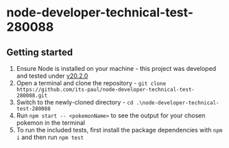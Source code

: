 # node-developer-technical-test-280088

## Getting started

1. Ensure Node is installed on your machine - this project was developed and tested under [v20.2.0](https://nodejs.org/download/release/v20.2.0/)
2. Open a terminal and clone the repository - `git clone https://github.com/its-paul/node-developer-technical-test-280088.git`
3. Switch to the newly-cloned directory - `cd .\node-developer-technical-test-280088`
4. Run `npm start -- <pokemonName>` to see the output for your chosen pokemon in the terminal
5. To run the included tests, first install the package dependencies with `npm i` and then run `npm test`
